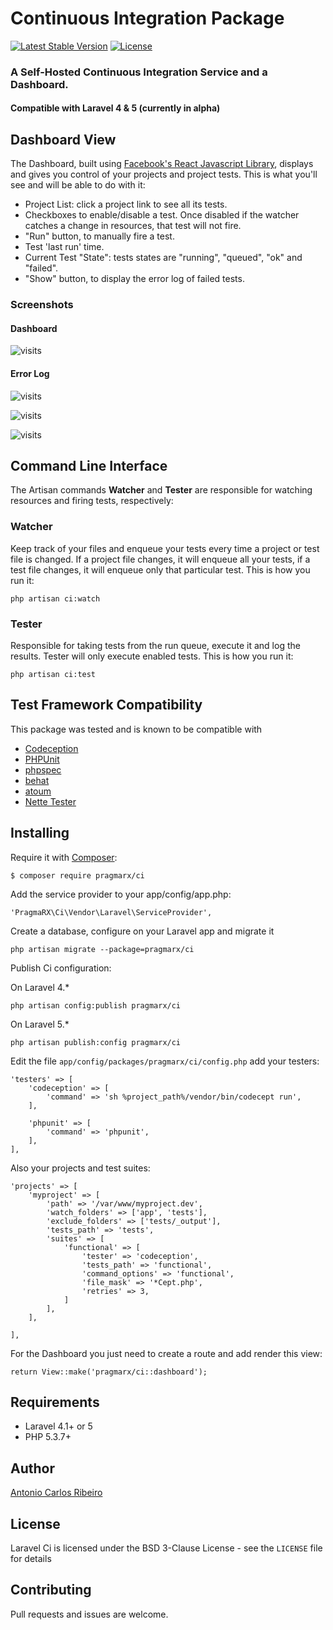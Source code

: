 # Continuous Integration Package

[![Latest Stable Version](https://img.shields.io/packagist/v/pragmarx/ci.svg?style=flat-square)](https://packagist.org/packages/pragmarx/ci) 
[![License](https://img.shields.io/badge/license-BSD_3_Clause-brightgreen.svg?style=flat-square)](LICENSE)

### A Self-Hosted Continuous Integration Service and a Dashboard.

#### Compatible with Laravel 4 & 5 (currently in alpha)

## Dashboard View

The Dashboard, built using [Facebook's React Javascript Library](http://facebook.github.io/react/), displays and gives you control of your projects and project tests. This is what you'll see and will be able to do with it:

* Project List: click a project link to see all its tests.
* Checkboxes to enable/disable a test. Once disabled if the watcher catches a change in resources, that test will not fire.
* "Run" button, to manually fire a test.
* Test 'last run' time.
* Current Test "State": tests states are "running", "queued", "ok" and "failed".
* "Show" button, to display the error log of failed tests.

### Screenshots

#### Dashboard

![visits](https://raw.githubusercontent.com/antonioribeiro/ci/master/src/views/screenshots/dashboard.png)

#### Error Log
![visits](https://raw.githubusercontent.com/antonioribeiro/ci/master/src/views/screenshots/errorlog1.png)

![visits](https://raw.githubusercontent.com/antonioribeiro/ci/master/src/views/screenshots/errorlog2.png)

![visits](https://raw.githubusercontent.com/antonioribeiro/ci/master/src/views/screenshots/errorlog3.png)

## Command Line Interface

The Artisan commands **Watcher** and **Tester** are responsible for watching resources and firing tests, respectively:

### Watcher

Keep track of your files and enqueue your tests every time a project or test file is changed. If a project file changes, it will enqueue all your tests, if a test file changes, it will enqueue only that particular test. This is how you run it:

    php artisan ci:watch

### Tester

Responsible for taking tests from the run queue, execute it and log the results. Tester will only execute enabled tests. This is how you run it:

    php artisan ci:test

## Test Framework Compatibility

This package was tested and is known to be compatible with

* [Codeception](http://codeception.com/)
* [PHPUnit](https://phpunit.de/)
* [phpspec](http://www.phpspec.net/)
* [behat](http://docs.behat.org/)
* [atoum](https://github.com/atoum/atoum)
* [Nette Tester](http://tester.nette.org/en/)

## Installing

Require it with [Composer](http://getcomposer.org/):

    $ composer require pragmarx/ci

Add the service provider to your app/config/app.php:

    'PragmaRX\Ci\Vendor\Laravel\ServiceProvider',

Create a database, configure on your Laravel app and migrate it

    php artisan migrate --package=pragmarx/ci

Publish Ci configuration:

On Laravel 4.*

    php artisan config:publish pragmarx/ci

On Laravel 5.*

    php artisan publish:config pragmarx/ci

Edit the file `app/config/packages/pragmarx/ci/config.php` add your testers:

	'testers' => [
		'codeception' => [
			'command' => 'sh %project_path%/vendor/bin/codecept run',
		],

		'phpunit' => [
			'command' => 'phpunit',
		],
	],

Also your projects and test suites:

	'projects' => [
		'myproject' => [
			'path' => '/var/www/myproject.dev',
			'watch_folders' => ['app', 'tests'],
			'exclude_folders' => ['tests/_output'],
			'tests_path' => 'tests',
			'suites' => [
				'functional' => [
					'tester' => 'codeception',
					'tests_path' => 'functional',
					'command_options' => 'functional',
					'file_mask' => '*Cept.php',
					'retries' => 3,
				]
			],
		],

	],

For the Dashboard you just need to create a route and add render this view:

    return View::make('pragmarx/ci::dashboard');

## Requirements

- Laravel 4.1+ or 5
- PHP 5.3.7+

## Author

[Antonio Carlos Ribeiro](http://twitter.com/iantonioribeiro)

## License

Laravel Ci is licensed under the BSD 3-Clause License - see the `LICENSE` file for details

## Contributing

Pull requests and issues are welcome.
